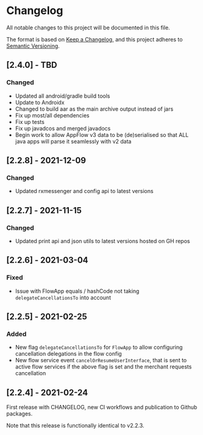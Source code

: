 # Changelog
All notable changes to this project will be documented in this file.

The format is based on [Keep a Changelog](https://keepachangelog.com/en/1.0.0/),
and this project adheres to [Semantic Versioning](https://semver.org/spec/v2.0.0.html).

## [2.4.0] - TBD

### Changed
- Updated all android/gradle build tools
- Update to Androidx
- Changed to build aar as the main archive output instead of jars
- Fix up most/all dependencies
- Fix up tests
- Fix up javadcos and merged javadocs
- Begin work to allow AppFlow v3 data to be (de)serialised so that ALL java apps will parse it seamlessly with v2 data

## [2.2.8] - 2021-12-09

### Changed
- Updated rxmessenger and config api to latest versions

## [2.2.7] - 2021-11-15

### Changed
- Updated print api and json utils to latest versions hosted on GH repos

## [2.2.6] - 2021-03-04

### Fixed
- Issue with FlowApp equals / hashCode not taking `delegateCancellationsTo` into account

## [2.2.5] - 2021-02-25

### Added
- New flag `delegateCancellationsTo` for `FlowApp` to allow configuring cancellation delegations in the flow config
- New flow service event `cancelOrResumeUserInterface`, that is sent to active flow services if the above flag is set and the merchant requests cancellation

## [2.2.4] - 2021-02-24

First release with CHANGELOG, new CI workflows and publication to Github packages.

Note that this release is functionally identical to v2.2.3.